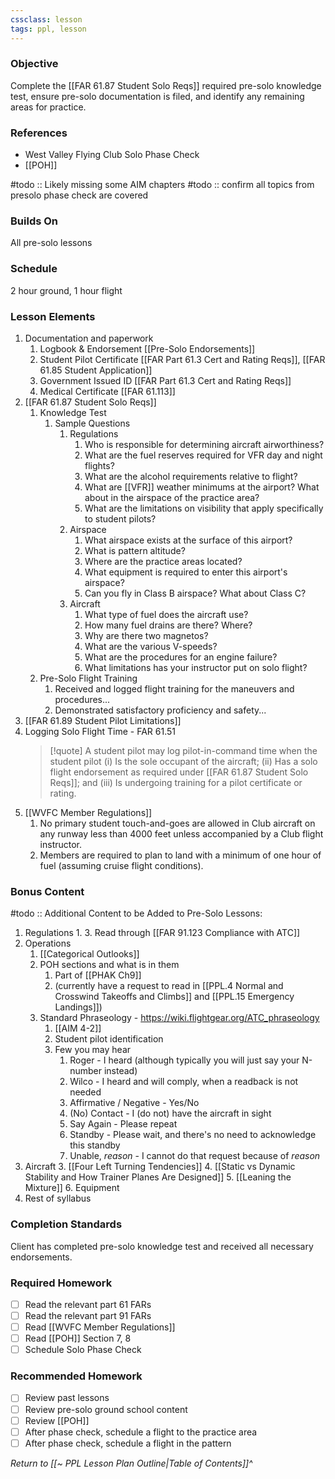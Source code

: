 ```yaml
---
cssclass: lesson
tags: ppl, lesson
---
```

### Objective
Complete the [[FAR 61.87 Student Solo Reqs]] required pre-solo knowledge test, ensure pre-solo documentation is filed, and identify any remaining areas for practice.

### References
- West Valley Flying Club Solo Phase Check
- [[POH]]

#todo :: Likely missing some AIM chapters
#todo :: confirm all topics from presolo phase check are covered

### Builds On
All pre-solo lessons

### Schedule
2 hour ground, 1 hour flight

### Lesson Elements
1. Documentation and paperwork
	1. Logbook & Endorsement [[Pre-Solo Endorsements]]
	2. Student Pilot Certificate [[FAR Part 61.3 Cert and Rating Reqs]], [[FAR 61.85 Student Application]]
	3. Government Issued ID [[FAR Part 61.3 Cert and Rating Reqs]]
	4. Medical Certificate [[FAR 61.113]] 
2. [[FAR 61.87 Student Solo Reqs]]
	1. Knowledge Test
		1. Sample Questions
			1. Regulations
				1. Who is responsible for determining aircraft airworthiness?
				2. What are the fuel reserves required for VFR day and night flights?
				3. What are the alcohol requirements relative to flight?
				4. What are [[VFR]] weather minimums at the airport? What about in the airspace of the practice area?
				5. What are the limitations on visibility that apply specifically to student pilots?
			2. Airspace
				1. What airspace exists at the surface of this airport?
				2. What is pattern altitude?
				3. Where are the practice areas located?
				4. What equipment is required to enter this airport's airspace?
				5. Can you fly in Class B airspace? What about Class C?
			3. Aircraft
				1. What type of fuel does the aircraft use?
				2. How many fuel drains are there? Where?
				3. Why are there two magnetos?
				4. What are the various V-speeds?
				5. What are the procedures for an engine failure?
				6. What limitations has your instructor put on solo flight?
	2. Pre-Solo Flight Training
		1. Received and logged flight training for the maneuvers and procedures...
		2. Demonstrated satisfactory proficiency and safety...
3. [[FAR 61.89 Student Pilot Limitations]]
4. Logging Solo Flight Time - FAR 61.51 
   > [!quote] A student pilot may log pilot-in-command time when the student pilot (i) Is the sole occupant of the aircraft; (ii) Has a solo flight endorsement as required under [[FAR 61.87 Student Solo Reqs]]; and (iii) Is undergoing training for a pilot certificate or rating.
5. [[WVFC Member Regulations]]
	1. No primary student touch-and-goes are allowed in Club aircraft on any runway less than 4000 feet unless accompanied by a Club flight instructor.
	2. Members are required to plan to land with a minimum of one hour of fuel (assuming cruise flight conditions).

### Bonus Content
#todo :: Additional Content to be Added to Pre-Solo Lessons:
1. Regulations
	1. 
	3. Read through [[FAR 91.123 Compliance with ATC]]
2. Operations
	1. [[Categorical Outlooks]]
	2. POH sections and what is in them
		1. Part of [[PHAK Ch9]]
		2. (currently have a request to read in [[PPL.4 Normal and Crosswind Takeoffs and Climbs]] and [[PPL.15 Emergency Landings]])
	3. Standard Phraseology - https://wiki.flightgear.org/ATC_phraseology
		1. [[AIM 4-2]]
		2. Student pilot identification
		3. Few you may hear
			1. Roger - I heard (although typically you will just say your N-number instead)
			2. Wilco - I heard and will comply, when a readback is not needed
			3. Affirmative / Negative - Yes/No
			4. (No) Contact - I (do not) have the aircraft in sight
			5. Say Again - Please repeat
			6. Standby - Please wait, and there's no need to acknowledge this standby
			7. Unable, *reason* - I cannot do that request because of *reason*
4. Aircraft
	3. [[Four Left Turning Tendencies]]
	4. [[Static vs Dynamic Stability and How Trainer Planes Are Designed]]
	5. [[Leaning the Mixture]]
	6. Equipment
5. Rest of syllabus

### Completion Standards
Client has completed pre-solo knowledge test and received all necessary endorsements.

### Required Homework
- [ ] Read the relevant part 61 FARs
- [ ] Read the relevant part 91 FARs
- [ ] Read [[WVFC Member Regulations]]
- [ ] Read [[POH]] Section 7, 8
- [ ] Schedule Solo Phase Check

### Recommended Homework
- [ ] Review past lessons
- [ ] Review pre-solo ground school content
- [ ] Review [[POH]]
- [ ] After phase check, schedule a flight to the practice area 
- [ ] After phase check, schedule a flight in the pattern

*Return to [[~ PPL Lesson Plan Outline|Table of Contents]]^*